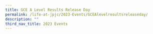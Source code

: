```yaml
---
title: GCE A Level Results Release Day
permalink: /life-at-jpjc/2023-Events/GCEAlevelresultsreleaseday/
description: ""
third_nav_title: 2023 Events
---
```

